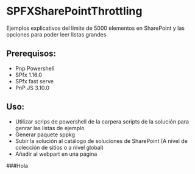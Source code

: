 # SPFXSharePointThrottling

Ejemplos explicativos del limite de 5000 elementos en SharePoint y las opciones para poder leer listas grandes

## Prerequisos:

- Pnp Powershell
- SPfx 1.16.0
- SPfx fast serve
- PnP JS 3.10.0

## Uso:

- Utilizar scrips de powershell de la carpera scripts de la solución para genrar las listas de ejemplo
- Generar paquete sppkg
- Subir la solución al catálogo de soluciones de SharePoint (A nivel de colección de sitios o a nivel global)
- Añadir al webpart en una página


###Hola
